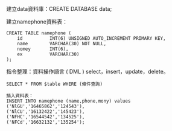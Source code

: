 建立data資料庫：CREATE DATABASE data;

建立namephone資料表：
~~~
CREATE TABLE namephone (
	id          INT(6) UNSIGNED AUTO_INCREMENT PRIMARY KEY,
	name        VARCHAR(30) NOT NULL,
	nomey       INT(6),
	ex          VARCHAR(30)  
);
~~~
指令整理：資料操作語言 ( DML ) select，insert，update，delete。
~~~
SELECT * FROM $table WHERE (條件查詢)

插入資料表：
INSERT INTO namephone (name,phone,mony) values
('NlGU','16465862','124543'),
('NlCU','16132422','145423'),
('NFHC','16544542','134525'),
('NFCd','16632132','135254');

~~~
